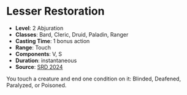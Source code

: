 # Lesser Restoration

- **Level**: 2 Abjuration
- **Classes**: Bard, Cleric, Druid, Paladin, Ranger
- **Casting Time**: 1 bonus action
- **Range**: Touch
- **Components**: V, S
- **Duration**: instantaneous
- **Source**: [SRD 2024](../../../srds/SRD_2024.pdf)

You touch a creature and end one condition on it: Blinded, Deafened, Paralyzed, or Poisoned.

